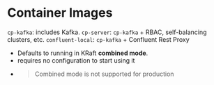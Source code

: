 
# Container Images 
`cp-kafka`: includes Kafka.
`cp-server`: `cp-kafka` + RBAC, self-balancing clusters, etc.
`confluent-local`: `cp-kafka` + Confluent Rest Proxy
- Defaults to running in KRaft **combined mode**.
- requires no configuration to start using it
- > Combined mode is not supported for production